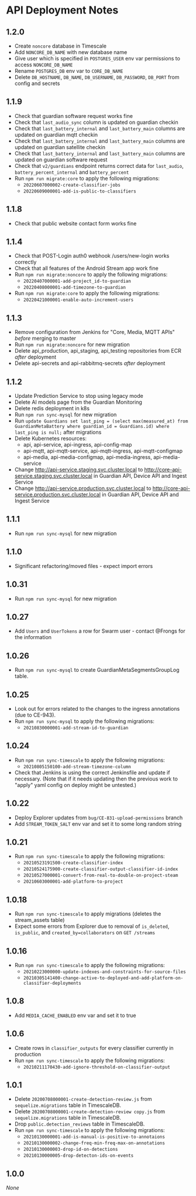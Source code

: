 # API Deployment Notes

## 1.2.0
- Create `noncore` database in Timescale
- Add `NONCORE_DB_NAME` with new database name
- Give user which is specified in `POSTGRES_USER` env var permissions to access `NONCORE_DB_NAME`
- Rename `POSTGRES_DB` env var to `CORE_DB_NAME`
- Delete `DB_HOSTNAME`, `DB_NAME`, `DB_USERNAME`, `DB_PASSWORD`, `DB_PORT` from config and secrets

## 1.1.9
- Check that guardian software request works fine
- Check that `last_audio_sync` column is updated on guardian checkin
- Check that `last_battery_internal` and `last_battery_main` columns are updated on guardian mqtt checkin
- Check that `last_battery_internal` and `last_battery_main` columns are updated on guardian satellite checkin
- Check that `last_battery_internal` and `last_battery_main` columns are updated on guardian software request
- Check that `v2/guardians` endpoint returns correct data for `last_audio`, `battery_percent_internal` and `battery_percent`
- Run `npm run migrate:core` to apply the following migrations:
  - `20220607000002-create-classifier-jobs`
  - `20220609000001-add-is-public-to-classifiers`

## 1.1.8
- Check that public website contact form works fine

## 1.1.4
- Check that POST-Login auth0 webhook /users/new-login works correctly
- Check that all features of the Android Stream app work fine
- Run `npm run migrate:noncore` to apply the following migrations:
  - `20220407000001-add-project_id-to-guardian`
  - `20220408000001-add-timezone-to-guardian`
- Run `npm run migrate:core` to apply the following migrations:
  - `20220421000001-enable-auto-increment-users`

## 1.1.3
- Remove configuration from Jenkins for "Core, Media, MQTT APIs" _before_ merging to master
- Run `npm run migrate:noncore` for new migration
- Delete api_production, api_staging, api_testing repositories from ECR _after_ deployment
- Delete api-secrets and api-rabbitmq-secrets _after_ deployment

## 1.1.2
- Update Prediction Service to stop using legacy mode
- Delete AI models page from the Guardian Monitoring
- Delete redis deployment in k8s
- Run `npm run sync-mysql` for new migration
- Run `update Guardians set last_ping = (select max(measured_at) from GuardianMetaBattery where guardian_id = Guardians.id) where last_ping is null;` after migrations
- Delete Kubernetes resources:
  - api, api-service, api-ingress, api-config-map
  - api-mqtt, api-mqtt-service, api-mqtt-ingress, api-mqtt-configmap
  - api-media, api-media-configmap, api-media-ingress, api-media-service
- Change http://api-service.staging.svc.cluster.local to http://core-api-service.staging.svc.cluster.local in Guardian API, Device API and Ingest Service
- Change http://api-service.production.svc.cluster.local to http://core-api-service.production.svc.cluster.local in Guardian API, Device API and Ingest Service

## 1.1.1
- Run `npm run sync-mysql` for new migration

## 1.1.0
- Significant refactoring/moved files - expect import errors

## 1.0.31
- Run `npm run sync-mysql` for new migration

## 1.0.27
- Add `Users` and `UserTokens` a row for Swarm user - contact @Frongs for the information

## 1.0.26
- Run `npm run sync-mysql` to create GuardianMetaSegmentsGroupLog table.

## 1.0.25
- Look out for errors related to the changes to the ingress annotations
  (due to CE-943).
- Run `npm run sync-mysql` to apply the following migrations:
  - `20210830000001-add-stream-id-to-guardian`

## 1.0.24
- Run `npm run sync-timescale` to apply the following migrations:
  - `20210805150100-add-stream-timezone-column`
- Check that Jenkins is using the correct Jenkinsfile and update if necessary.
  (Note that if it needs updating then the previous work to "apply" yaml
  config on deploy might be untested.)

## 1.0.22
- Deploy Explorer updates from `bug/CE-831-upload-permissions` branch
- Add `STREAM_TOKEN_SALT` env var and set it to some long random string

## 1.0.21

- Run `npm run sync-timescale` to apply the following migrations:
  - `20210523191500-create-classifier-index`
  - `20210524175900-create-classifier-output-classifier-id-index`
  - `20210527000001-convert-from-real-to-double-on-project-steam`
  - `20210603000001-add-platform-to-project`

## 1.0.18

- Run `npm run sync-timescale` to apply migrations (deletes the stream_assets table)
- Expect some errors from Explorer due to removal of `is_deleted`, `is_public`, and `created_by=collaborators` on `GET /streams`

## 1.0.16

- Run `npm run sync-timescale` to apply the following migrations:
  - `20210223000000-update-indexes-and-constraints-for-source-files`
  - `20210305141400-change-active-to-deployed-and-add-platform-on-classifier-deployments`

## 1.0.8

- Add `MEDIA_CACHE_ENABLED` env var and set it to true

## 1.0.6

- Create rows in `classifier_outputs` for every classifier currently in production
- Run `npm run sync-timescale` to apply the following migrations:
  - `20210211170430-add-ignore-threshold-on-classifier-output`

## 1.0.1

- Delete `20200708000001-create-detection-review.js` from `sequelize.migrations` table in TimescaleDB.
- Delete `20200708000001-create-detection-review copy.js` from `sequelize.migrations` table in TimescaleDB.
- Drop `public.detection_reviews` table in TimescaleDB.
- Run `npm run sync-timescale` to apply the following migrations:
  - `20210130000001-add-is-manual-is-positive-to-annotaions`
  - `20210130000002-change-freq-min-freq-max-on-annotations`
  - `20210130000003-drop-id-on-detections`
  - `20210130000005-drop-detecton-ids-on-events`

## 1.0.0

_None_
